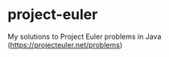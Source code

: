 project-euler
=============

My solutions to Project Euler problems in Java (https://projecteuler.net/problems)
